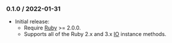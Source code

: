 ### 0.1.0 / 2022-01-31

* Initial release:
  * Require [Ruby] >= 2.0.0.
  * Supports all of the Ruby 2.x and 3.x [IO] instance methods.

[Ruby]: https://www.ruby-lang.org/
[IO]: https://rubydoc.info/stdlib/core/IO
